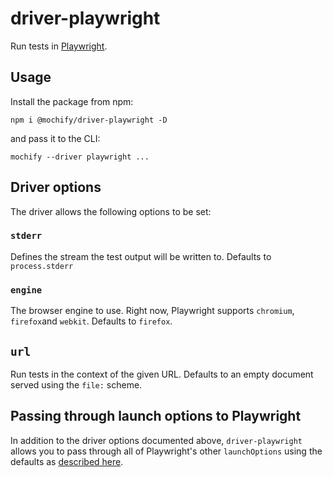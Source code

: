 # driver-playwright

Run tests in [Playwright][web].

[web]: https://playwright.dev

## Usage

Install the package from npm:

```
npm i @mochify/driver-playwright -D
```

and pass it to the CLI:

```
mochify --driver playwright ...
```

## Driver options

The driver allows the following options to be set:

### `stderr`

Defines the stream the test output will be written to. Defaults to `process.stderr`

### `engine`

The browser engine to use.
Right now, Playwright supports `chromium`, `firefox`and `webkit`.
Defaults to `firefox`.

## `url`

Run tests in the context of the given URL.
Defaults to an empty document served using the `file:` scheme.

## Passing through launch options to Playwright

In addition to the driver options documented above, `driver-playwright` allows you to pass through all of Playwright's other `launchOptions` using the defaults as [described here][launch-options].

[launch-options]: https://playwright.dev/docs/api/class-browsertype#browser-type-launch
